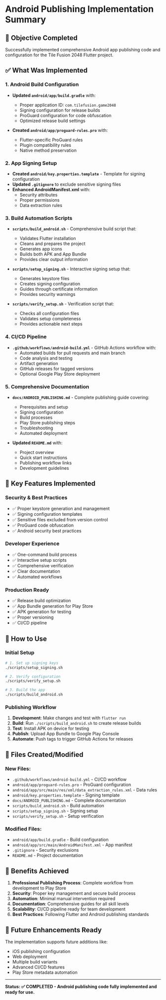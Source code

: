 # Android Publishing Implementation Summary

## 🎯 Objective Completed
Successfully implemented comprehensive Android app publishing code and configuration for the Tile Fusion 2048 Flutter project.

## ✅ What Was Implemented

### 1. **Android Build Configuration**
- **Updated `android/app/build.gradle`** with:
  - Proper application ID: `com.tilefusion.game2048`
  - Signing configuration for release builds
  - ProGuard configuration for code obfuscation
  - Optimized release build settings

- **Created `android/app/proguard-rules.pro`** with:
  - Flutter-specific ProGuard rules
  - Plugin compatibility rules
  - Native method preservation

### 2. **App Signing Setup**
- **Created `android/key.properties.template`** - Template for signing configuration
- **Updated `.gitignore`** to exclude sensitive signing files
- **Enhanced AndroidManifest.xml** with:
  - Security attributes
  - Proper permissions
  - Data extraction rules

### 3. **Build Automation Scripts**
- **`scripts/build_android.sh`** - Comprehensive build script that:
  - Validates Flutter installation
  - Cleans and prepares the project
  - Generates app icons
  - Builds both APK and App Bundle
  - Provides clear output information

- **`scripts/setup_signing.sh`** - Interactive signing setup that:
  - Generates keystore files
  - Creates signing configuration
  - Guides through certificate information
  - Provides security warnings

- **`scripts/verify_setup.sh`** - Verification script that:
  - Checks all configuration files
  - Validates setup completeness
  - Provides actionable next steps

### 4. **CI/CD Pipeline**
- **`.github/workflows/android-build.yml`** - GitHub Actions workflow with:
  - Automated builds for pull requests and main branch
  - Code analysis and testing
  - Artifact generation
  - GitHub releases for tagged versions
  - Optional Google Play Store deployment

### 5. **Comprehensive Documentation**
- **`docs/ANDROID_PUBLISHING.md`** - Complete publishing guide covering:
  - Prerequisites and setup
  - Signing configuration
  - Build processes
  - Play Store publishing steps
  - Troubleshooting
  - Automated deployment

- **Updated `README.md`** with:
  - Project overview
  - Quick start instructions
  - Publishing workflow links
  - Development guidelines

## 🔧 Key Features Implemented

### **Security & Best Practices**
- ✅ Proper keystore generation and management
- ✅ Signing configuration templates
- ✅ Sensitive files excluded from version control
- ✅ ProGuard code obfuscation
- ✅ Android security best practices

### **Developer Experience**
- ✅ One-command build process
- ✅ Interactive setup scripts
- ✅ Comprehensive verification
- ✅ Clear documentation
- ✅ Automated workflows

### **Production Ready**
- ✅ Release build optimization
- ✅ App Bundle generation for Play Store
- ✅ APK generation for testing
- ✅ Proper versioning
- ✅ CI/CD pipeline

## 🚀 How to Use

### **Initial Setup**
```bash
# 1. Set up signing keys
./scripts/setup_signing.sh

# 2. Verify configuration
./scripts/verify_setup.sh

# 3. Build the app
./scripts/build_android.sh
```

### **Publishing Workflow**
1. **Development**: Make changes and test with `flutter run`
2. **Build**: Run `./scripts/build_android.sh` to create release builds
3. **Test**: Install APK on device for testing
4. **Publish**: Upload App Bundle to Google Play Console
5. **Automate**: Push tags to trigger GitHub Actions for releases

## 📁 Files Created/Modified

### **New Files:**
- `.github/workflows/android-build.yml` - CI/CD workflow
- `android/app/proguard-rules.pro` - ProGuard configuration
- `android/app/src/main/res/xml/data_extraction_rules.xml` - Data rules
- `android/key.properties.template` - Signing template
- `docs/ANDROID_PUBLISHING.md` - Complete documentation
- `scripts/build_android.sh` - Build automation
- `scripts/setup_signing.sh` - Signing setup
- `scripts/verify_setup.sh` - Setup verification

### **Modified Files:**
- `android/app/build.gradle` - Build configuration
- `android/app/src/main/AndroidManifest.xml` - App manifest
- `.gitignore` - Security exclusions
- `README.md` - Project documentation

## 🎯 Benefits Achieved

1. **Professional Publishing Process**: Complete workflow from development to Play Store
2. **Security**: Proper key management and secure build process
3. **Automation**: Minimal manual intervention required
4. **Documentation**: Comprehensive guides for all skill levels
5. **Scalability**: CI/CD pipeline ready for team development
6. **Best Practices**: Following Flutter and Android publishing standards

## 🔄 Future Enhancements Ready

The implementation supports future additions like:
- iOS publishing configuration
- Web deployment
- Multiple build variants
- Advanced CI/CD features
- Play Store metadata automation

---

**Status: ✅ COMPLETED - Android publishing code fully implemented and ready for use.**